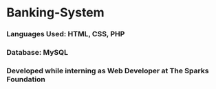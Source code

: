 # Banking-System
### Languages Used: HTML, CSS, PHP
### Database: MySQL
### Developed while interning as Web Developer at The Sparks Foundation
#
